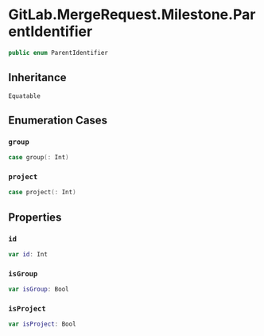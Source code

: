 # GitLab.MergeRequest.Milestone.ParentIdentifier

``` swift
public enum ParentIdentifier
```

## Inheritance

`Equatable`

## Enumeration Cases

### `group`

``` swift
case group(:​ Int)
```

### `project`

``` swift
case project(:​ Int)
```

## Properties

### `id`

``` swift
var id:​ Int
```

### `isGroup`

``` swift
var isGroup:​ Bool
```

### `isProject`

``` swift
var isProject:​ Bool
```
